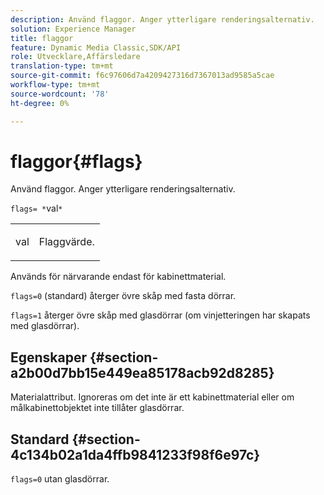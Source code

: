 ```yaml
---
description: Använd flaggor. Anger ytterligare renderingsalternativ.
solution: Experience Manager
title: flaggor
feature: Dynamic Media Classic,SDK/API
role: Utvecklare,Affärsledare
translation-type: tm+mt
source-git-commit: f6c97606d7a4209427316d7367013ad9585a5cae
workflow-type: tm+mt
source-wordcount: '78'
ht-degree: 0%

---
```



# flaggor{#flags}

Använd flaggor. Anger ytterligare renderingsalternativ.

`flags= *`val`*`

<table id="simpletable_00B21BD9E47E4D2FB0042CB507431916"> 
 <tr class="strow"> 
  <td class="stentry"> <p><span class="varname"> val</span> </p> </td> 
  <td class="stentry"> <p>Flaggvärde. </p></td> 
 </tr> 
</table>

Används för närvarande endast för kabinettmaterial.

`flags=0` (standard) återger övre skåp med fasta dörrar.

`flags=1` återger övre skåp med glasdörrar (om vinjetteringen har skapats med glasdörrar).

## Egenskaper {#section-a2b00d7bb15e449ea85178acb92d8285}

Materialattribut. Ignoreras om det inte är ett kabinettmaterial eller om målkabinettobjektet inte tillåter glasdörrar.

## Standard {#section-4c134b02a1da4ffb9841233f98f6e97c}

`flags=0` utan glasdörrar.

